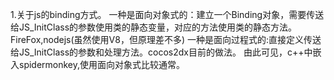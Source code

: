 1.关于js的binding方式。
  一种是面向对象式的：建立一个Binding对象，需要传送给JS_InitClass的参数使用类的静态变量，对应的方法使用类的静态方法。FireFox,nodejs(虽然使用V8，但原理差不多)
  一种是面向过程式的:直接定义传送给JS_InitClass的参数和处理方法。cocos2dx目前的做法。
  由此可见，c++中嵌入spidermonkey,使用面向对象式比较通常。